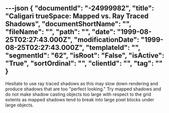 ---json
{
  "documentId": "-24999982",
  "title": "Caligari trueSpace: Mapped vs. Ray Traced Shadows",
  "documentShortName": "",
  "fileName": "",
  "path": "",
  "date": "1999-08-25T02:27:43.000Z",
  "modificationDate": "1999-08-25T02:27:43.000Z",
  "templateId": "",
  "segmentId": "62",
  "isRoot": "False",
  "isActive": "True",
  "sortOrdinal": "",
  "clientId": "",
  "tag": ""
}
---

Hesitate to use ray traced shadows as this may slow down rendering and produce shadows that are too &quot;perfect looking.&quot; Try mapped shadows and do not make shadow casting objects too large with respect to the grid extents as mapped shadows tend to break into large pixel blocks under large objects.
